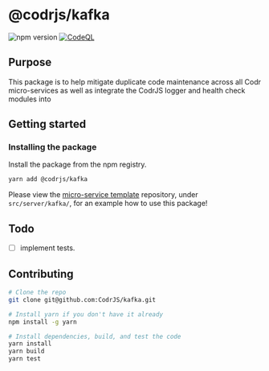 # @codrjs/kafka

![npm version](https://img.shields.io/npm/v/@codrjs/kafka)
[![CodeQL](https://github.com/CodrJS/kafka/actions/workflows/codeql.yml/badge.svg?branch=main)](https://github.com/CodrJS/kafka/actions/workflows/codeql.yml)

## Purpose

This package is to help mitigate duplicate code maintenance across all Codr micro-services as well as integrate the CodrJS logger and health check modules into

## Getting started

### Installing the package

Install the package from the npm registry.

```bash
yarn add @codrjs/kafka
```

Please view the [micro-service template](https://github.com/CodrJS/ts-kafka-template) repository, under `src/server/kafka/`, for an example how to use this package!

## Todo

- [ ] implement tests.

## Contributing

```bash
# Clone the repo
git clone git@github.com:CodrJS/kafka.git

# Install yarn if you don't have it already
npm install -g yarn

# Install dependencies, build, and test the code
yarn install
yarn build
yarn test
```
